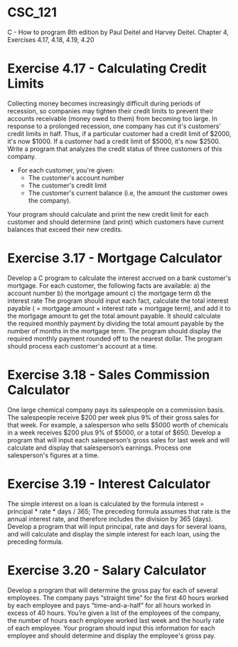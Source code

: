 # CSC_121
C - How to program 8th edition by Paul Deitel and Harvey Deitel. Chapter 4, Exercises 4.17, 4.18, 4.19, 4.20

# Exercise 4.17 - Calculating Credit Limits
Collecting money becomes increasingly difficult during periods of recession, so companies may tighten their credit limits to prevent their accounts receivable (money owed to them) from becoming too large. In response to a prolonged recession, one company has cut it's customers' credit limits in half. Thus, if a particular customer had a credit limit of $2000, it's now $1000. If a customer had a credit limit of $5000, it's now $2500. Write a program that analyzes the credit status of three customers of this company. 
- For each customer, you're given:
    - The customer's account number
    - The customer's credit limit
    - The customer's current balance (i.e, the amount the customer owes the company).
 
 Your program should calculate and print the new credit limit for each customer and should determine (and print) which customers have current balances that exceed their new credits.

# Exercise 3.17 - Mortgage Calculator
Develop a C program to calculate the interest accrued on a bank customer's mortgage. For each customer, the following facts are available: a) the account number b) the mortgage amount c) the mortgage term d) the interest rate The program should input each fact, calculate the total interest payable ( = mortgage amount × interest rate × mortgage term), and add it to the mortgage amount to get the total amount payable. It should calculate the required monthly payment by dividing the total amount payable by the number of months in the mortgage term. The program should display the required monthly payment rounded off to the nearest dollar. The program should process each customer's account at a time.

# Exercise 3.18 - Sales Commission Calculator
One large chemical company pays its salespeople on a commission basis. The salespeople receive $200 per week plus 9% of their gross sales for that week. For example, a salesperson who sells $5000 worth of chemicals in a week receives $200 plus 9% of $5000, or a total of $650. Develop a program that will input each salesperson’s gross sales for last week and will calculate and display that salesperson’s earnings. Process one salesperson's figures at a time.

# Exercise 3.19 - Interest Calculator
The simple interest on a loan is calculated by the formula interest = principal * rate * days / 365; The preceding formula assumes that rate is the annual interest rate, and therefore includes the division by 365 (days). Develop a program that will input principal, rate and days for several loans, and will calculate and display the simple interest for each loan, using the preceding formula.

# Exercise 3.20 - Salary Calculator
Develop a program that will determine the gross pay for each of several employees. The company pays “straight time” for the first 40 hours worked by each employee and pays “time-and-a-half” for all hours worked in excess of 40 hours. You’re given a list of the employees of the company, the number of hours each employee worked last week and the hourly rate of each employee. Your program should input this information for each employee and should determine and display the employee's gross pay.

